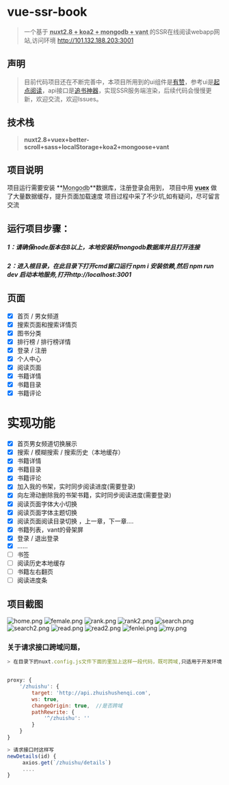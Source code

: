 

# vue-ssr-book

> 一个基于 **<abbr title="Hyper Text Markup Language">nuxt2.8 + koa2 + mongodb + vant </abbr>** 的SSR在线阅读webapp网站,访问环境 http://101.132.188.203:3001

## 声明
>目前代码项目还在不断完善中，本项目所用到的ui组件是[有赞](https://github.com/youzan/vant)，参考ui是[起点阅读](https://m.qidian.com)，api接口是[追书神器](https://github.com/zimplexing/vue-nReader/blob/master/doc/zhuishushenqi.md)，实现SSR服务端渲染，后续代码会慢慢更新，欢迎交流，欢迎Issues。

## 技术栈

> **nuxt2.8+vuex+better-scroll+sass+localStorage+koa2+mongoose+vant**


## 项目说明

项目运行需要安装 **<abbr title="Hyper Text Markup Language">Mongodb</abbr>**数据库，注册登录会用到，
项目中用 **<abbr title="Hyper Text Markup Language">vuex</abbr>** 做了大量数据缓存，提升页面加载速度
项目过程中采了不少坑,如有疑问，尽可留言交流

## 运行项目步骤：

##### 1：请确保node版本在8以上，本地安装好mongodb数据库并且打开连接

##### 2：进入根目录，在此目录下打开cmd窗口运行 npm i 安装依赖,然后 npm run dev 启动本地服务,打开http://localhost:3001  

## 页面
- [x] 首页 / 男女频道
- [x] 搜索页面和搜索详情页
- [x] 图书分类
- [x] 排行榜 / 排行榜详情
- [x] 登录 / 注册
- [x] 个人中心
- [x] 阅读页面
- [x] 书籍详情
- [x] 书籍目录
- [x] 书籍评论

# 实现功能
- [x] 首页男女频道切换展示
- [x] 搜索 / 模糊搜索 / 搜索历史（本地缓存）
- [x] 书籍详情 
- [x] 书籍目录
- [x] 书籍评论
- [x] 加入我的书架，实时同步阅读进度(需要登录)
- [x] 向左滑动删除我的书架书籍，实时同步阅读进度(需要登录)
- [x] 阅读页面字体大小切换
- [x] 阅读页面字体主题切换
- [x] 阅读页面阅读目录切换 ，上一章，下一章....
- [x] 书籍列表，vant的骨架屏
- [x] 登录 / 退出登录
- [x] ......
- [ ] 书签
- [ ] 阅读历史本地缓存
- [ ] 书籍左右翻页
- [ ] 阅读进度条

## 项目截图
![home.png](./images/home.png)
![female.png](./images/female.png)
![rank.png](./images/rank.png)
![rank2.png](./images/rank2.png)
![search.png](./images/search.png)
![search2.png](./images/search2.png)
![read.png](./images/read.png)
![read2.png](./images/read2.png)
![fenlei.png](./images/fenlei.png)
![my.png](./images/my.png)


### 关于请求接口跨域问题，
```js
> 在目录下的nuxt.config.js文件下面的里加上这样一段代码，既可跨域,只适用于开发环境


proxy: {
    '/zhuishu': {
        target: 'http://api.zhuishushenqi.com',
        ws: true,
        changeOrigin: true,  //是否跨域
        pathRewrite: {
            '^/zhuishu': ''
        }
    }
}

> 请求接口时这样写
newDetails(id) {
     axios.get(`/zhuishu/details`)
	 ....
}
```
